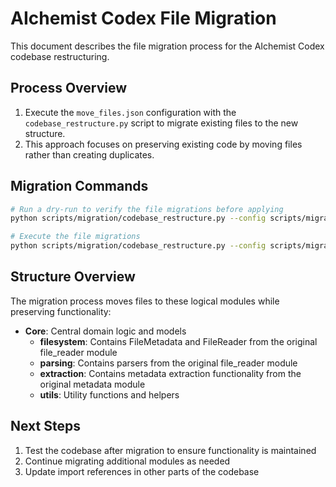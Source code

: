 # AIchemist Codex File Migration

This document describes the file migration process for the AIchemist Codex codebase restructuring.

## Process Overview

1. Execute the `move_files.json` configuration with the `codebase_restructure.py` script to migrate existing files to the new structure.
2. This approach focuses on preserving existing code by moving files rather than creating duplicates.

## Migration Commands

```bash
# Run a dry-run to verify the file migrations before applying
python scripts/migration/codebase_restructure.py --config scripts/migration/move_files.json --dry-run

# Execute the file migrations
python scripts/migration/codebase_restructure.py --config scripts/migration/move_files.json
```

## Structure Overview

The migration process moves files to these logical modules while preserving functionality:

- **Core**: Central domain logic and models
  - **filesystem**: Contains FileMetadata and FileReader from the original file_reader module
  - **parsing**: Contains parsers from the original file_reader module
  - **extraction**: Contains metadata extraction functionality from the original metadata module
  - **utils**: Utility functions and helpers

## Next Steps

1. Test the codebase after migration to ensure functionality is maintained
2. Continue migrating additional modules as needed
3. Update import references in other parts of the codebase
